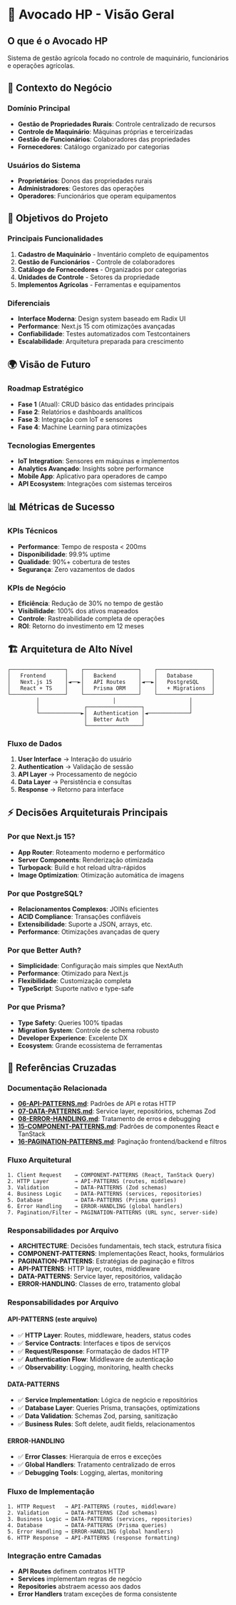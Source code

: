 # 🎯 Avocado HP - Visão Geral

## **O que é o Avocado HP**

Sistema de gestão agrícola focado no controle de maquinário, funcionários e operações agrícolas.

## 🏢 **Contexto do Negócio**

### **Domínio Principal**

- **Gestão de Propriedades Rurais**: Controle centralizado de recursos
- **Controle de Maquinário**: Máquinas próprias e terceirizadas
- **Gestão de Funcionários**: Colaboradores das propriedades
- **Fornecedores**: Catálogo organizado por categorias

### **Usuários do Sistema**

- **Proprietários**: Donos das propriedades rurais
- **Administradores**: Gestores das operações
- **Operadores**: Funcionários que operam equipamentos

## 🎯 **Objetivos do Projeto**

### **Principais Funcionalidades**

1. **Cadastro de Maquinário** - Inventário completo de equipamentos
2. **Gestão de Funcionários** - Controle de colaboradores
3. **Catálogo de Fornecedores** - Organizados por categorias
4. **Unidades de Controle** - Setores da propriedade
5. **Implementos Agrícolas** - Ferramentas e equipamentos

### **Diferenciais**

- **Interface Moderna**: Design system baseado em Radix UI
- **Performance**: Next.js 15 com otimizações avançadas
- **Confiabilidade**: Testes automatizados com Testcontainers
- **Escalabilidade**: Arquitetura preparada para crescimento

## 🌍 **Visão de Futuro**

### **Roadmap Estratégico**

- **Fase 1** (Atual): CRUD básico das entidades principais
- **Fase 2**: Relatórios e dashboards analíticos
- **Fase 3**: Integração com IoT e sensores
- **Fase 4**: Machine Learning para otimizações

### **Tecnologias Emergentes**

- **IoT Integration**: Sensores em máquinas e implementos
- **Analytics Avançado**: Insights sobre performance
- **Mobile App**: Aplicativo para operadores de campo
- **API Ecosystem**: Integrações com sistemas terceiros

## 📊 **Métricas de Sucesso**

### **KPIs Técnicos**

- **Performance**: Tempo de resposta < 200ms
- **Disponibilidade**: 99.9% uptime
- **Qualidade**: 90%+ cobertura de testes
- **Segurança**: Zero vazamentos de dados

### **KPIs de Negócio**

- **Eficiência**: Redução de 30% no tempo de gestão
- **Visibilidade**: 100% dos ativos mapeados
- **Controle**: Rastreabilidade completa de operações
- **ROI**: Retorno do investimento em 12 meses

## 🏗️ **Arquitetura de Alto Nível**

```
┌─────────────────┐    ┌─────────────────┐    ┌─────────────────┐
│   Frontend      │    │   Backend       │    │   Database      │
│   Next.js 15    │◄──►│   API Routes    │◄──►│   PostgreSQL    │
│   React + TS    │    │   Prisma ORM    │    │   + Migrations  │
└─────────────────┘    └─────────────────┘    └─────────────────┘
         │                       │                       │
         │              ┌─────────────────┐              │
         └─────────────►│  Authentication │◄─────────────┘
                        │  Better Auth    │
                        └─────────────────┘
```

### **Fluxo de Dados**

1. **User Interface** → Interação do usuário
2. **Authentication** → Validação de sessão
3. **API Layer** → Processamento de negócio
4. **Data Layer** → Persistência e consultas
5. **Response** → Retorno para interface

## ⚡ **Decisões Arquiteturais Principais**

### **Por que Next.js 15?**

- **App Router**: Roteamento moderno e performático
- **Server Components**: Renderização otimizada
- **Turbopack**: Build e hot reload ultra-rápidos
- **Image Optimization**: Otimização automática de imagens

### **Por que PostgreSQL?**

- **Relacionamentos Complexos**: JOINs eficientes
- **ACID Compliance**: Transações confiáveis
- **Extensibilidade**: Suporte a JSON, arrays, etc.
- **Performance**: Otimizações avançadas de query

### **Por que Better Auth?**

- **Simplicidade**: Configuração mais simples que NextAuth
- **Performance**: Otimizado para Next.js
- **Flexibilidade**: Customização completa
- **TypeScript**: Suporte nativo e type-safe

### **Por que Prisma?**

- **Type Safety**: Queries 100% tipadas
- **Migration System**: Controle de schema robusto
- **Developer Experience**: Excelente DX
- **Ecosystem**: Grande ecossistema de ferramentas

## 📖 **Referências Cruzadas**

### **Documentação Relacionada**

- **[06-API-PATTERNS.md](./06-API-PATTERNS.md)**: Padrões de API e rotas HTTP
- **[07-DATA-PATTERNS.md](./07-DATA-PATTERNS.md)**: Service layer, repositórios, schemas Zod
- **[08-ERROR-HANDLING.md](./08-ERROR-HANDLING.md)**: Tratamento de erros e debugging
- **[15-COMPONENT-PATTERNS.md](./15-COMPONENT-PATTERNS.md)**: Padrões de componentes React e TanStack
- **[16-PAGINATION-PATTERNS.md](./16-PAGINATION-PATTERNS.md)**: Paginação frontend/backend e filtros

### **Fluxo Arquitetural**

```
1. Client Request    → COMPONENT-PATTERNS (React, TanStack Query)
2. HTTP Layer        → API-PATTERNS (routes, middleware)
3. Validation        → DATA-PATTERNS (Zod schemas)
4. Business Logic    → DATA-PATTERNS (services, repositories)
5. Database          → DATA-PATTERNS (Prisma queries)
6. Error Handling    → ERROR-HANDLING (global handlers)
7. Pagination/Filter → PAGINATION-PATTERNS (URL sync, server-side)
```

### **Responsabilidades por Arquivo**

- **ARCHITECTURE**: Decisões fundamentais, tech stack, estrutura física
- **COMPONENT-PATTERNS**: Implementações React, hooks, formulários
- **PAGINATION-PATTERNS**: Estratégias de paginação e filtros
- **API-PATTERNS**: HTTP layer, routes, middleware
- **DATA-PATTERNS**: Service layer, repositórios, validação
- **ERROR-HANDLING**: Classes de erro, tratamento global

### **Responsabilidades por Arquivo**

#### **API-PATTERNS** (este arquivo)

- ✅ **HTTP Layer**: Routes, middleware, headers, status codes
- ✅ **Service Contracts**: Interfaces e tipos de serviços
- ✅ **Request/Response**: Formatação de dados HTTP
- ✅ **Authentication Flow**: Middleware de autenticação
- ✅ **Observability**: Logging, monitoring, health checks

#### **DATA-PATTERNS**

- ✅ **Service Implementation**: Lógica de negócio e repositórios
- ✅ **Database Layer**: Queries Prisma, transações, optimizations
- ✅ **Data Validation**: Schemas Zod, parsing, sanitização
- ✅ **Business Rules**: Soft delete, audit fields, relacionamentos

#### **ERROR-HANDLING**

- ✅ **Error Classes**: Hierarquia de erros e exceções
- ✅ **Global Handlers**: Tratamento centralizado de erros
- ✅ **Debugging Tools**: Logging, alertas, monitoring

### **Fluxo de Implementação**

```
1. HTTP Request   → API-PATTERNS (routes, middleware)
2. Validation     → DATA-PATTERNS (Zod schemas)
3. Business Logic → DATA-PATTERNS (services, repositories)
4. Database       → DATA-PATTERNS (Prisma queries)
5. Error Handling → ERROR-HANDLING (global handlers)
6. HTTP Response  → API-PATTERNS (response formatting)
```

### **Integração entre Camadas**

- **API Routes** definem contratos HTTP
- **Services** implementam regras de negócio
- **Repositories** abstraem acesso aos dados
- **Error Handlers** tratam exceções de forma consistente
